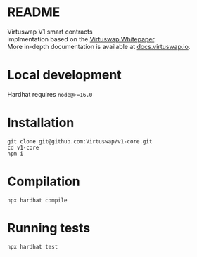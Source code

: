 # README #

Virtuswap V1 smart contracts  
implmentation based on the [Virtuswap Whitepaper]( https://virtuswap.io/wp-content/uploads/2021/11/WP-Virtuswap-Oct-18-2021.pdf).  
More in-depth documentation is available at [docs.virtuswap.io](https://docs.virtuswap.io).  


#  Local development #
Hardhat requires `node@>=16.0`


#  Installation #

```
git clone git@github.com:Virtuswap/v1-core.git
cd v1-core
npm i
```


# Compilation #
```
npx hardhat compile
```

# Running tests #
```
npx hardhat test
```
